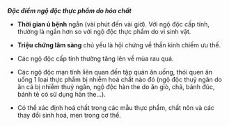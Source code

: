 ***Đặc điểm ngộ độc thực phẩm do hóa chất*** 

- **Thời gian ủ bệnh** ngắn (vài phút đến vài giờ). Với ngộ độc cấp tính, thường là ngắn hơn so với ngộ độc thực phẩm do vi sinh vật.

- **Triệu chứng lâm sàng** chủ yếu là hội chứng về thần kinh chiếm ưu thế.

- Các ngộ độc cấp tính thường tăng lên về mùa rau quả.

- Các ngộ độc mạn tính liên quan đến tập quán ăn uống, thói quen ăn uống 1 loại thực phẩm bị nhiễm hoá chất nào đó (ngộ độc thuỷ ngân do ăn cá bị nhiễm thuỷ ngân, ngộ độc hàn the do ăn giò, chả, bánh đúc, bánh tẻ có sử dụng hàn the...).

- Có thể xác định hoá chất trong các mẫu thực phẩm, chất nôn và các thay đổi sinh hoá, men trong cơ thể.